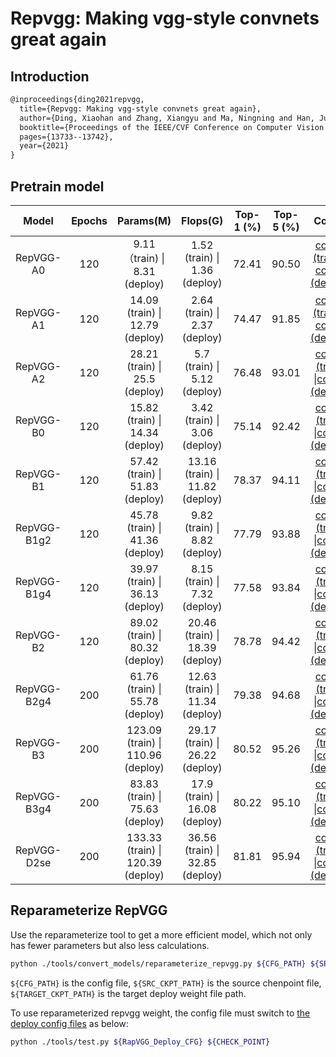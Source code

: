 # Repvgg: Making vgg-style convnets great again

## Introduction

```latex
@inproceedings{ding2021repvgg,
  title={Repvgg: Making vgg-style convnets great again},
  author={Ding, Xiaohan and Zhang, Xiangyu and Ma, Ningning and Han, Jungong and Ding, Guiguang and Sun, Jian},
  booktitle={Proceedings of the IEEE/CVF Conference on Computer Vision and Pattern Recognition},
  pages={13733--13742},
  year={2021}
}
```

## Pretrain model

|    Model    | Epochs |             Params(M)             |            Flops(G)             | Top-1 (%) | Top-5 (%) |                            Config                            |                           Download                           |
| :---------: | :----: | :-------------------------------: | :-----------------------------: | :-------: | :-------: | :----------------------------------------------------------: | :----------------------------------------------------------: |
|  RepVGG-A0  |  120   |   9.11（train) \| 8.31 (deploy)   |  1.52 (train) \| 1.36 (deploy)  |   72.41   |   90.50   | [config (train)](https://github.com/open-mmlab/mmclassification/blob/master/configs/repvgg/repvggA0_b64x4_imagenet_120e_coslr.py) \| [config (deploy)](https://github.com/open-mmlab/mmclassification/blob/master/configs/repvgg/deploy/repvggA0_b64x4_imagenet_120e_coslr_deploy.py) | [model (train)](https://download.openmmlab.com/mmclassification/v0/repvgg/repvggA0_3rdparty_4xb64-coslr-120e_in-1k_20210909-883ab98c.pth) |
|  RepVGG-A1  |  120   |  14.09 (train) \| 12.79 (deploy)  |  2.64 (train) \| 2.37 (deploy)  |   74.47   |   91.85   | [config (train)](hhttps://github.com/open-mmlab/mmclassification/blob/master/configs/repvgg/repvggA1_b64x4_imagenet_120e_coslr.py) \| [config (deploy)](https://github.com/open-mmlab/mmclassification/blob/master/configs/repvgg/deploy/repvggA1_b64x4_imagenet_120e_coslr_deploy.py) | [model (train)](https://download.openmmlab.com/mmclassification/v0/repvgg/repvggA1_3rdparty_4xb64-coslr-120e_in-1k_20210909-24003a24.pth) |
|  RepVGG-A2  |  120   |  28.21 (train) \| 25.5 (deploy)   |  5.7 (train)  \| 5.12 (deploy)  |   76.48   |   93.01   | [config (train)](https://github.com/open-mmlab/mmclassification/blob/masterconfigs/repvgg/repvggA2_b64x4_imagenet_120e_coslr.py) \|[config (deploy)](https://github.com/open-mmlab/mmclassification/blob/master/configs/repvgg/deploy/repvggA2_b64x4_imagenet_120e_coslr_deploy.py) | [model (train)](https://download.openmmlab.com/mmclassification/v0/repvgg/repvggA2_3rdparty_4xb64-coslr-120e_in-1k_20210909-97d7695a.pth)  |
|  RepVGG-B0  |  120   |  15.82 (train) \| 14.34 (deploy)  |  3.42 (train) \| 3.06 (deploy)  |   75.14   |   92.42   | [config (train)](https://github.com/open-mmlab/mmclassification/blob/master/configs/repvgg/repvggB0_b64x4_imagenet_120e_coslr.py) \|[config (deploy)](https://github.com/open-mmlab/mmclassification/blob/master/configs/repvgg/deploy/repvggB0_b64x4_imagenet_120e_coslr_deploy.py) | [model (train)](https://download.openmmlab.com/mmclassification/v0/repvgg/repvggB0_3rdparty_4xb64-coslr-120e_in-1k_20210909-446375f4.pth) |
|  RepVGG-B1  |  120   |  57.42 (train) \| 51.83 (deploy)  | 13.16 (train) \| 11.82 (deploy) |   78.37   |   94.11  | [config (train)](https://github.com/open-mmlab/mmclassification/blob/master/configs/repvgg/repvggB1_b64x4_imagenet_120e_coslr.py) \|[config (deploy)](https://github.com/open-mmlab/mmclassification/blob/master/configs/repvgg/deploy/repvggB1_b64x4_imagenet_120e_coslr_deploy.py) | [model (train)](https://download.openmmlab.com/mmclassification/v0/repvgg/repvggB1_3rdparty_4xb64-coslr-120e_in-1k_20210909-750cdf67.pth) |
| RepVGG-B1g2 |  120   |  45.78 (train) \| 41.36 (deploy)  |  9.82 (train) \| 8.82 (deploy)  |   77.79   |   93.88   | [config (train)](https://github.com/open-mmlab/mmclassification/blob/master/configs/repvgg/repvggB1g2_b64x4_imagenet_120e_coslr.py) \|[config (deploy)](https://github.com/open-mmlab/mmclassification/blob/master/configs/repvgg/deploy/repvggB1g2_b64x4_imagenet_120e_coslr_deploy.py) | [model (train)](https://download.openmmlab.com/mmclassification/v0/repvgg/repvggB1g2_3rdparty_4xb64-coslr-120e_in-1k_20210909-344f6422.pth) |
| RepVGG-B1g4 |  120   |  39.97 (train) \| 36.13 (deploy)  |  8.15 (train) \| 7.32 (deploy)  |   77.58   |   93.84   | [config (train)](https://github.com/open-mmlab/mmclassification/blob/master/configs/repvgg/repvggB1g4_b64x4_imagenet_120e_coslr.py) \|[config (deploy)](https://github.com/open-mmlab/mmclassification/blob/master/configs/repvgg/deploy/repvggB1g4_b64x4_imagenet_120e_coslr_deploy.py) | [model (train)](https://download.openmmlab.com/mmclassification/v0/repvgg/repvggB1g4_3rdparty_4xb64-coslr-120e_in-1k_20210909-d4c1a642.pth) |
|  RepVGG-B2  |  120   |  89.02 (train) \| 80.32 (deploy)  | 20.46 (train) \| 18.39 (deploy) |   78.78   |   94.42   | [config (train)](https://github.com/open-mmlab/mmclassification/blob/master/configs/repvgg/repvggB2_b64x4_imagenet_120e_coslr.py) \|[config (deploy)](https://github.com/open-mmlab/mmclassification/blob/master/configs/repvgg/deploy/repvggB2_b64x4_imagenet_120e_coslr_deploy.py) | [model (train)](https://download.openmmlab.com/mmclassification/v0/repvgg/repvggB2_3rdparty_4xb64-coslr-120e_in-1k_20210909-bd6b937c.pth) |
| RepVGG-B2g4 |  200   |  61.76 (train) \| 55.78 (deploy)  | 12.63 (train) \| 11.34 (deploy) |   79.38   |   94.68   | [config (train)](https://github.com/open-mmlab/mmclassification/blob/master/configs/repvgg/repvggB2g4_b64x4_imagenet_200e_coslr_warmup_label_smoothing_mixup_autoaugment.py) \|[config (deploy)](https://github.com/open-mmlab/mmclassification/blob/master/configs/repvgg/deploy/repvggB2g4_b64x4_imagenet_200e_coslr_warmup_label_smoothing_mixup_autoaugment_deploy.py) | [model (train)](https://download.openmmlab.com/mmclassification/v0/repvgg/repvggB2g4_3rdparty_4xb64_autoaug-lbs-mixup-coslr-200e_in-1k_20210909-7b7955f0.pth) |
|  RepVGG-B3  |  200   | 123.09 (train) \| 110.96 (deploy) | 29.17 (train) \| 26.22 (deploy) |   80.52   |   95.26   | [config (train)](https://github.com/open-mmlab/mmclassification/blob/master/configs/repvgg/repvggB3_b64x4_imagenet_200e_coslr_warmup_label_smoothing_mixup_autoaugment.py) \|[config (deploy)](https://github.com/open-mmlab/mmclassification/blob/master/configs/repvgg/deploy/repvggB3_b64x4_imagenet_200e_coslr_warmup_label_smoothing_mixup_autoaugment_deploy.py) | [model (train)](https://download.openmmlab.com/mmclassification/v0/repvgg/repvggB3_3rdparty_4xb64_autoaug-lbs-mixup-coslr-200e_in-1k_20210909-dda968bf.pth) |
| RepVGG-B3g4 |  200   |  83.83 (train) \| 75.63 (deploy)  | 17.9 (train) \| 16.08 (deploy)  |   80.22   |   95.10   | [config (train)](https://github.com/open-mmlab/mmclassification/blob/master/configs/repvgg/repvggB3g4_b64x4_imagenet_200e_coslr_warmup_label_smoothing_mixup_autoaugment.py) \|[config (deploy)](https://github.com/open-mmlab/mmclassification/blob/master/configs/repvgg/deploy/repvggB3g4_b64x4_imagenet_200e_coslr_warmup_label_smoothing_mixup_autoaugment_deploy.py) | [model (train)](https://download.openmmlab.com/mmclassification/v0/repvgg/repvggB3g4_3rdparty_4xb64_autoaug-lbs-mixup-coslr-200e_in-1k_20210909-4e54846a.pth) |
| RepVGG-D2se |  200   |  133.33 (train) \| 120.39 (deploy)  | 36.56 (train) \| 32.85 (deploy)  |   81.81   |   95.94   | [config (train)](https://github.com/open-mmlab/mmclassification/blob/master/configs/repvgg/repvggD2se_b64x4_imagenet_200e_coslr_warmup_label_smoothing_mixup_autoaugment.py) \|[config (deploy)](https://github.com/open-mmlab/mmclassification/blob/master/configs/repvgg/deploy/repvggD2se_b64x4_imagenet_200e_coslr_warmup_label_smoothing_mixup_autoaugment_deploy.py) | [model (train)](https://download.openmmlab.com/mmclassification/v0/repvgg/repvggD2se_3rdparty_4xb64_autoaug-lbs-mixup-coslr-200e_in-1k_20210909-cf3139b7.pth) |

## Reparameterize RepVGG

Use the reparameterize tool to get a more efficient model, which not only has fewer parameters but also less calculations.

```bash
python ./tools/convert_models/reparameterize_repvgg.py ${CFG_PATH} ${SRC_CKPT_PATH} ${TARGET_CKPT_PATH}
```

`${CFG_PATH}` is the config file, `${SRC_CKPT_PATH}` is the source chenpoint file, `${TARGET_CKPT_PATH}` is the target deploy weight file path.

To use reparameterized repvgg weight, the config file must switch to [the deploy config files](./configs/repvgg/deploy) as below:

```bash
python ./tools/test.py ${RapVGG_Deploy_CFG} ${CHECK_POINT}
```
